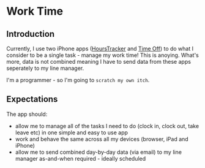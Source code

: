 # Work Time

## Introduction

Currently, I use two iPhone apps ([HoursTracker](https://apps.apple.com/gb/app/hourstracker-hours-pay/id336456412) and [Time Off](https://apps.apple.com/gb/app/time-off/id414400455)) to do what I consider to be a single task - manage my work time!  This is anoying.  What's more, data is not combined meaning I have to send data from these apps seperately to my line manager.

I'm a programmer - so I'm going to `scratch my own itch`.


## Expectations 

The app should:

- allow me to manage all of the tasks I need to do (clock in, clock out, take leave etc) in one simple and easy to use app 
- work and behave the same across all my devices (browser, iPad and iPhone)
- allow me to send combined day-by-day data (via email) to my line manager as-and-when required - ideally scheduled

